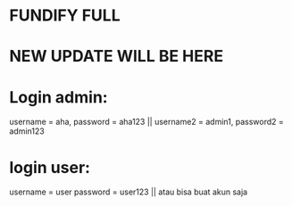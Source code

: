 # FUNDIFY FULL
# NEW UPDATE WILL BE HERE
# Login admin:
username = aha, password = aha123 || username2 = admin1, password2 = admin123

# login user:
username = user password = user123 || atau bisa buat akun saja
